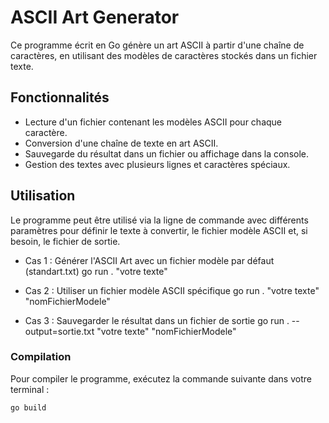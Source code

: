 # ASCII Art Generator

Ce programme écrit en Go génère un art ASCII à partir d'une chaîne de caractères, en utilisant des modèles de caractères stockés dans un fichier texte.

## Fonctionnalités

- Lecture d'un fichier contenant les modèles ASCII pour chaque caractère.
- Conversion d'une chaîne de texte en art ASCII.
- Sauvegarde du résultat dans un fichier ou affichage dans la console.
- Gestion des textes avec plusieurs lignes et caractères spéciaux.

## Utilisation

Le programme peut être utilisé via la ligne de commande avec différents paramètres pour définir le texte à convertir, le fichier modèle ASCII et, si besoin, le fichier de sortie.

  - Cas 1 : Générer l'ASCII Art avec un fichier modèle par défaut (standart.txt)
    go run . "votre texte"
  
  - Cas 2 : Utiliser un fichier modèle ASCII spécifique
    go run . "votre texte" "nomFichierModele"

  - Cas 3 : Sauvegarder le résultat dans un fichier de sortie
    go run . --output=sortie.txt "votre texte" "nomFichierModele"

### Compilation

Pour compiler le programme, exécutez la commande suivante dans votre terminal :

```bash
go build
